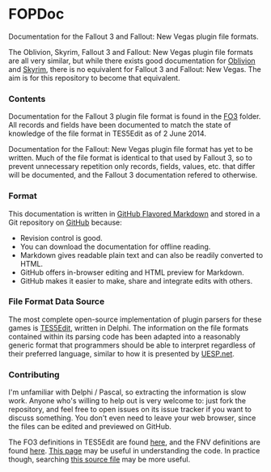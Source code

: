 FOPDoc
======

Documentation for the Fallout 3 and Fallout: New Vegas plugin file formats. 

The Oblivion, Skyrim, Fallout 3 and Fallout: New Vegas plugin file formats are all very similar, but while there exists good documentation for [Oblivion](http://www.uesp.net/wiki/Tes4Mod:Mod_File_Format) and [Skyrim](http://www.uesp.net/wiki/Tes5Mod:Mod_File_Format), there is no equivalent for Fallout 3 and Fallout: New Vegas. The aim is for this repository to become that equivalent.

### Contents

Documentation for the Fallout 3 plugin file format is found in the [FO3](FO3) folder. All records and fields have been documented to match the state of knowledge of the file format in TES5Edit as of 2 June 2014.

Documentation for the Fallout: New Vegas plugin file format has yet to be written. Much of the file format is identical to that used by Fallout 3, so to prevent unnecessary repetition only records, fields, values, etc. that differ will be documented, and the Fallout 3 documentation refered to otherwise.

### Format

This documentation is written in [GitHub Flavored Markdown](https://guides.github.com/overviews/mastering-markdown/) and stored in a Git repository on [GitHub](https://github.com/WrinklyNinja/fopdoc) because:

* Revision control is good.
* You can download the documentation for offline reading.
* Markdown gives readable plain text and can also be readily converted to HTML.
* GitHub offers in-browser editing and HTML preview for Markdown.
* GitHub makes it easier to make, share and integrate edits with others.

### File Format Data Source

The most complete open-source implementation of plugin parsers for these games is [TES5Edit](https://code.google.com/p/skyrim-plugin-decoding-project/), written in Delphi. The information on the file formats contained within its parsing code has been adapted into a reasonably generic format that programmers should be able to interpret regardless of their preferred language, similar to how it is presented by [UESP.net](http://www.uesp.net/wiki/Tes5Mod:Mod_File_Format).


### Contributing

I'm unfamiliar with Delphi / Pascal, so extracting the information is slow work. Anyone who's willing to help out is very welcome to: just fork the repository, and feel free to open issues on its issue tracker if you want to discuss something. You don't even need to leave your web browser, since the files can be edited and previewed on GitHub.

The FO3 definitions in TES5Edit are found [here](https://skyrim-plugin-decoding-project.googlecode.com/svn/TES5Edit/trunk/Delphi%20XE/wbDefinitionsFO3.pas), and the FNV definitions are found [here](https://skyrim-plugin-decoding-project.googlecode.com/svn/TES5Edit/trunk/Delphi%20XE/wbDefinitionsFNV.pas). [This page](https://code.google.com/p/skyrim-plugin-decoding-project/wiki/DecodingRecords) may be useful in understanding the code. In practice though, searching [this source file](https://skyrim-plugin-decoding-project.googlecode.com/svn/TES5Edit/trunk/Delphi%20XE/wbInterface.pas) may be more useful.
